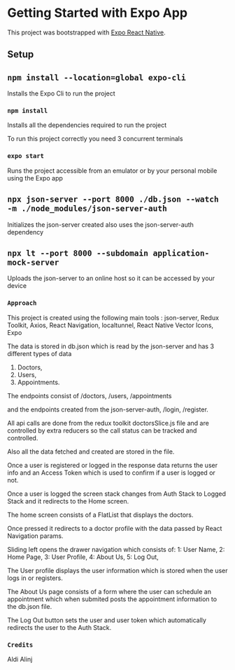 # Getting Started with Expo App

This project was bootstrapped with [Expo React Native](https://expo.dev/).

## Setup

## `npm install --location=global expo-cli`
Installs the Expo Cli to run the project

### `npm install`

Installs all the dependencies required to run the project


To run this project correctly you need 3 concurrent terminals

### `expo start`

Runs the project accessible from an emulator or by your personal mobile using the Expo app

## `npx json-server --port 8000 ./db.json --watch -m ./node_modules/json-server-auth`

Initializes the json-server created also uses the json-server-auth dependency

## `npx lt --port 8000 --subdomain application-mock-server`

Uploads the json-server to an online host so it can be accessed by your device


### `Approach`

This project is created using the following main tools : 
json-server,
Redux Toolkit, 
Axios,
React Navigation,
localtunnel,
React Native Vector Icons,
Expo


The data is stored in db.json which is read by the json-server and has 3 different types of data
1. Doctors, 
2. Users, 
3. Appointments.

The endpoints consist of 
/doctors,
/users,
/appointments

and the endpoints created from the json-server-auth,
/login,
/register. 

All api calls are done from the redux toolkit doctorsSlice.js file and are controlled by extra reducers so the call status
can be tracked and controlled.

Also all the data fetched and created are stored in the file.


Once a user is registered or logged in the response data returns the user info and an Access Token which is used to confirm if
a user is logged or not.

Once a user is logged the screen stack changes from Auth Stack to Logged Stack and it redirects to the Home screen. 

The home screen consists of a FlatList that displays the doctors. 

Once pressed it redirects to a doctor profile with the data passed by React Navigation params.

Sliding left opens the drawer navigation which consists of: 
1: User Name,
2: Home Page,
3: User Profile, 
4: About Us,
5: Log Out,

The User profile displays the user information which is stored when the user logs in or registers.

The About Us page consists of a form where the user can schedule an appointment which when submited posts the appointment
information to the db.json file.

The Log Out button sets the user and user token which automatically redirects the user to the Auth Stack.




### `Credits`
Aldi Alinj




